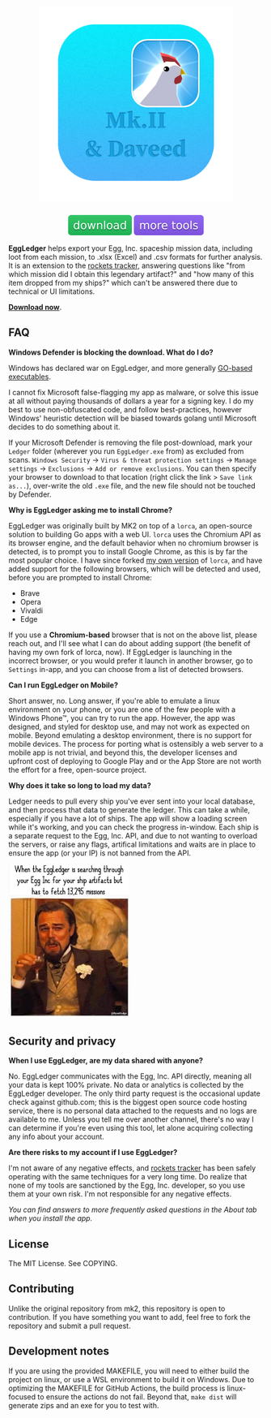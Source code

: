 <h1 align="center">
  <img width="384" src="assets/icon-1024.png" alt="EggLedger">
</h1>

<p align="center">
  <a href="https://github.com/DavidArthurCole/EggLedger/releases"><img src="assets/download.svg" alt="download"></a>
  <a href="https://wasmegg-carpet.netlify.app/"><img src="assets/more-tools.svg" alt="more tools"></a>
</p>

**EggLedger** helps export your Egg, Inc. spaceship mission data, including loot from each mission, to .xlsx (Excel) and .csv formats for further analysis. It is an extension to the [rockets tracker](https://wasmegg-carpet.netlify.app/rockets-tracker/), answering questions like "from which mission did I obtain this legendary artifact?" and "how many of this item dropped from my ships?" which can't be answered there due to technical or UI limitations.

[**Download now**](https://github.com/DavidArthurCole/EggLedger/releases).

## FAQ

**Windows Defender is blocking the download. What do I do?**

Windows has declared war on EggLedger, and more generally [GO-based executables](https://www.reddit.com/r/golang/comments/s1bh01/goexecutables_and_windows_defender/).

I cannot fix Microsoft false-flagging my app as malware, or solve this issue at all without paying thousands of dollars a year for a signing key. I do my best to use non-obfuscated code, and follow best-practices, however Windows' heuristic detection will be biased towards golang until Microsoft decides to do something about it.

If your Microsoft Defender is removing the file post-download, mark your `Ledger` folder (wherever you run `EggLedger.exe` from) as excluded from scans. `Windows Security` → `Virus & threat protection settings` → `Manage settings` → `Exclusions` → `Add or remove exclusions`. You can then specify your browser to download to that location (right click the link > `Save link as...`), over-write the old `.exe` file, and the new file should not be touched by Defender.

**Why is EggLedger asking me to install Chrome?**

EggLedger was originally built by MK2 on top of a `lorca`, an open-source solution to building Go apps with a web UI. `lorca` uses the Chromium API as its browser engine, and the default behavior when no chromium browser is detected, is to prompt you to install Google Chrome, as this is by far the most popular choice. I have since forked [my own version](https://github.com/DavidArthurCole/lorca) of `lorca`, and have added support for the following browsers, which will be detected and used, before you are prompted to install Chrome:
  - Brave
  - Opera
  - Vivaldi
  - Edge

If you use a **Chromium-based** browser that is not on the above list, please reach out, and I'll see what I can do about adding support (the benefit of having my own fork of lorca, now).
If EggLedger is launching in the incorrect browser, or you would prefer it launch in another browser, go to `Settings` in-app, and you can choose from a list of detected browsers.

**Can I run EggLedger on Mobile?**

Short answer, no. Long answer, if you're able to emulate a linux environment on your phone, or you are one of the few people with a Windows Phone™, you can try to run the app. However, the app was designed, and styled for desktop use, and may not work as expected on mobile. Beyond emulating a desktop environment, there is no support for mobile devices. The process for porting what is ostensibly a web server to a mobile app is not trivial, and beyond this, the developer licenses and upfront cost of deploying to Google Play and or the App Store are not worth the effort for a free, open-source project.

**Why does it take so long to load my data?**

Ledger needs to pull every ship you've ever sent into your local database, and then process that data to generate the ledger. This can take a while, especially if you have a lot of ships. The app will show a loading screen while it's working, and you can check the progress in-window. Each ship is a separate request to the Egg, Inc. API, and due to not wanting to overload the servers, or raise any flags, artifical limitations and waits are in place to ensure the app (or your IP) is not banned from the API.

<img width="238" src="assets/ledger_moment.png" alt="Ledger Moment">

## Security and privacy

**When I use EggLedger, are my data shared with anyone?**

No. EggLedger communicates with the Egg, Inc. API directly, meaning all your data is kept 100% private. No data or analytics is collected by the EggLedger developer. The only third party request is the occasional update check against github.com; this is the biggest open source code hosting service, there is no personal data attached to the requests and no logs are available to me. Unless you tell me over another channel, there's no way I can determine if you're even using this tool, let alone acquiring collecting any info about your account.

**Are there risks to my account if I use EggLedger?**

I'm not aware of any negative effects, and [rockets tracker](https://wasmegg-carpet.netlify.app/rockets-tracker/) has been safely operating with the same techniques for a very long time. Do realize that none of my tools are sanctioned by the Egg, Inc. developer, so you use them at your own risk. I'm not responsible for any negative effects.

*You can find answers to more frequently asked questions in the About tab when you install the app.*

## License

The MIT License. See COPYING.

## Contributing

Unlike the original repository from mk2, this repository is open to contribution. 
If you have something you want to add, feel free to fork the repository and submit a pull request.

## Development notes

If you are using the provided MAKEFILE, you will need to either build the project on linux, or use a WSL environment to build it on Windows.
Due to optimizing the MAKEFILE for GitHub Actions, the build process is linux-focused to ensure the actions do not fail.
Beyond that, `make dist` will generate zips and an exe for you to test with.